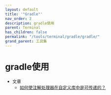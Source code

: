 ```yaml
---
layout: default
title: '"Gradle"'
nav_order: 2
description: gradle使用
parent: Terminal
has_children: false
permalink: "/tools/terminal/gradle/gradle/"
grand_parent: 工具集
---
```


# gradle使用

- 文章
  - [如何使注解处理器在自定义库中是可传递的？](https://www.volcengine.com/theme/5197725-R-7-1)
